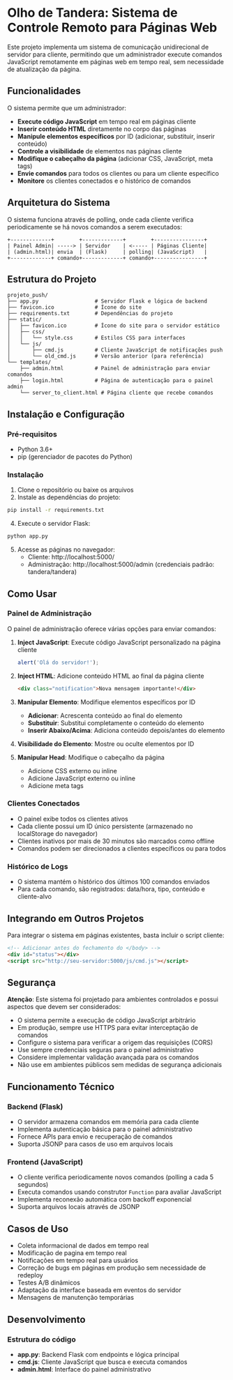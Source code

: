 # Olho de Tandera: Sistema de Controle Remoto para Páginas Web

Este projeto implementa um sistema de comunicação unidirecional de servidor para cliente, permitindo que um administrador execute comandos JavaScript remotamente em páginas web em tempo real, sem necessidade de atualização da página.

## Funcionalidades

O sistema permite que um administrador:

- **Execute código JavaScript** em tempo real em páginas cliente
- **Inserir conteúdo HTML** diretamente no corpo das páginas
- **Manipule elementos específicos** por ID (adicionar, substituir, inserir conteúdo)
- **Controle a visibilidade** de elementos nas páginas cliente
- **Modifique o cabeçalho da página** (adicionar CSS, JavaScript, meta tags)
- **Envie comandos** para todos os clientes ou para um cliente específico
- **Monitore** os clientes conectados e o histórico de comandos

## Arquitetura do Sistema

O sistema funciona através de polling, onde cada cliente verifica periodicamente se há novos comandos a serem executados:

```
+-------------+        +-------------+        +----------------+
| Painel Admin| -----> | Servidor    | <----- | Páginas Cliente|
| (admin.html)| envia  | (Flask)     | polling| (JavaScript)   |
+-------------+ comando+-------------+ comando+----------------+
```

## Estrutura do Projeto

```
projeto_push/
├── app.py                  # Servidor Flask e lógica de backend
├── favicon.ico             # Ícone do site
├── requirements.txt        # Dependências do projeto
├── static/
│   ├── favicon.ico         # Ícone do site para o servidor estático
│   ├── css/
│   │   └── style.css       # Estilos CSS para interfaces
│   └── js/
│       ├── cmd.js          # Cliente JavaScript de notificações push
│       └── old_cmd.js      # Versão anterior (para referência)
└── templates/
    ├── admin.html          # Painel de administração para enviar comandos
    ├── login.html          # Página de autenticação para o painel admin
    └── server_to_client.html # Página cliente que recebe comandos
```

## Instalação e Configuração

### Pré-requisitos

- Python 3.6+
- pip (gerenciador de pacotes do Python)

### Instalação

1. Clone o repositório ou baixe os arquivos
2. Instale as dependências do projeto:

```bash
pip install -r requirements.txt
```

4. Execute o servidor Flask:

```bash
python app.py
```

5. Acesse as páginas no navegador:
   - Cliente: http://localhost:5000/
   - Administração: http://localhost:5000/admin (credenciais padrão: tandera/tandera)

## Como Usar

### Painel de Administração

O painel de administração oferece várias opções para enviar comandos:

1. **Inject JavaScript**: Execute código JavaScript personalizado na página cliente
   ```javascript
   alert('Olá do servidor!');
   ```

2. **Inject HTML**: Adicione conteúdo HTML ao final da página cliente
   ```html
   <div class="notification">Nova mensagem importante!</div>
   ```

3. **Manipular Elemento**: Modifique elementos específicos por ID
   - **Adicionar**: Acrescenta conteúdo ao final do elemento
   - **Substituir**: Substitui completamente o conteúdo do elemento
   - **Inserir Abaixo/Acima**: Adiciona conteúdo depois/antes do elemento

4. **Visibilidade do Elemento**: Mostre ou oculte elementos por ID

5. **Manipular Head**: Modifique o cabeçalho da página
   - Adicione CSS externo ou inline
   - Adicione JavaScript externo ou inline
   - Adicione meta tags

### Clientes Conectados

- O painel exibe todos os clientes ativos
- Cada cliente possui um ID único persistente (armazenado no localStorage do navegador)
- Clientes inativos por mais de 30 minutos são marcados como offline
- Comandos podem ser direcionados a clientes específicos ou para todos

### Histórico de Logs

- O sistema mantém o histórico dos últimos 100 comandos enviados
- Para cada comando, são registrados: data/hora, tipo, conteúdo e cliente-alvo

## Integrando em Outros Projetos

Para integrar o sistema em páginas existentes, basta incluir o script cliente:

```html
<!-- Adicionar antes do fechamento do </body> -->
<div id="status"></div>
<script src="http://seu-servidor:5000/js/cmd.js"></script>
```

## Segurança

**Atenção**: Este sistema foi projetado para ambientes controlados e possui aspectos que devem ser considerados:

- O sistema permite a execução de código JavaScript arbitrário
- Em produção, sempre use HTTPS para evitar interceptação de comandos
- Configure o sistema para verificar a origem das requisições (CORS)
- Use sempre credenciais seguras para o painel administrativo
- Considere implementar validação avançada para os comandos
- Não use em ambientes públicos sem medidas de segurança adicionais

## Funcionamento Técnico

### Backend (Flask)

- O servidor armazena comandos em memória para cada cliente
- Implementa autenticação básica para o painel administrativo
- Fornece APIs para envio e recuperação de comandos
- Suporta JSONP para casos de uso em arquivos locais

### Frontend (JavaScript)

- O cliente verifica periodicamente novos comandos (polling a cada 5 segundos)
- Executa comandos usando construtor `Function` para avaliar JavaScript
- Implementa reconexão automática com backoff exponencial
- Suporta arquivos locais através de JSONP

## Casos de Uso

- Coleta informacional de dados em tempo real
- Modificação de pagina em tempo real
- Notificações em tempo real para usuários
- Correção de bugs em páginas em produção sem necessidade de redeploy
- Testes A/B dinâmicos
- Adaptação da interface baseada em eventos do servidor
- Mensagens de manutenção temporárias

## Desenvolvimento

### Estrutura do código

- **app.py**: Backend Flask com endpoints e lógica principal
- **cmd.js**: Cliente JavaScript que busca e executa comandos
- **admin.html**: Interface do painel administrativo